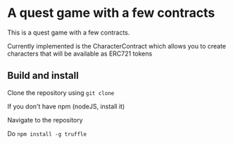 # A quest game with a few contracts
This is a quest game with a few contracts.

Currently implemented is the CharacterContract which allows you to create characters that will be available as ERC721 tokens

## Build and install
Clone the repository using `git clone`

If you don't have npm (nodeJS, install it)

Navigate to the repository

Do `npm install -g truffle`

